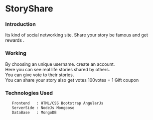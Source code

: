 # StoryShare 
### Introduction 
Its kind of social networking site. Share your story be famous and get rewards . 

### Working
By choosing an unique username. create an account. <br>
Here you can see real life stories shared by others. <br>
You can give vote to their stories.<br>
You can share your story also get votes 100votes = 1 Gift coupon<br>

### Technologies Used
```sh 
   Frontend   : HTML/CSS Bootstrap AngularJs
   ServerSide : NodeJs Mongoose
   DataBase   : MongoDB
``` 

